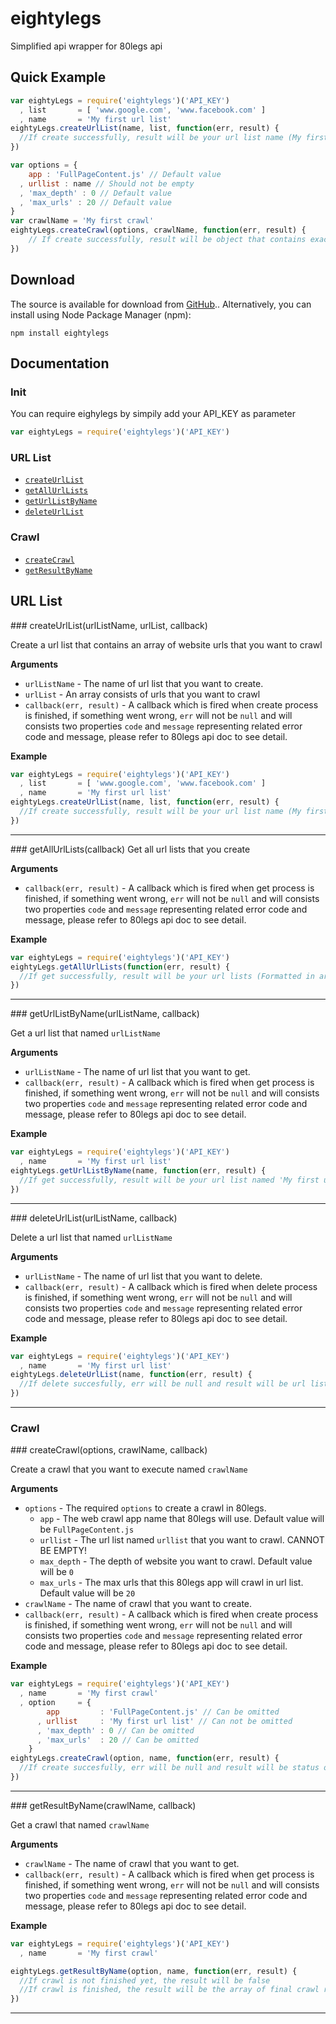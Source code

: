 eightylegs
==========

Simplified api wrapper for 80legs api

## Quick Example
```javascript
var eightyLegs = require('eightylegs')('API_KEY')
  , list       = [ 'www.google.com', 'www.facebook.com' ]
  , name       = 'My first url list'
eightyLegs.createUrlList(name, list, function(err, result) {
  //If create successfully, result will be your url list name (My first url list)
})

var options = {
    app : 'FullPageContent.js' // Default value
  , urllist : name // Should not be empty
  , 'max_depth' : 0 // Default value
  , 'max_urls' : 20 // Default value
}
var crawlName = 'My first crawl'
eightyLegs.createCrawl(options, crawlName, function(err, result) {
    // If create successfully, result will be object that contains exact same property with 80legs default return value.
})
```

## Download
The source is available for download from [GitHub](https://github.com/Healtho/eightylegs).. Alternatively, you can install using Node Package Manager (npm):
```shell
npm install eightylegs
```

## Documentation

### Init

You can require eighylegs by simpily add your API_KEY as parameter
```javascript
var eightyLegs = require('eightylegs')('API_KEY')
```

### URL List
* [`createUrlList`](#createUrlList)
* [`getAllUrlLists`](#getAllUrlLists)
* [`getUrlListByName`](#getUrlListByName)
* [`deleteUrlList`](#deleteUrlList)

### Crawl
* [`createCrawl`](#createCrawl)
* [`getResultByName`](#getResultByName)

## URL List
<a name='createUrlList' />
### createUrlList(urlListName, urlList, callback)

Create a url list that contains an array of website urls that you want to crawl

__Arguments__
* `urlListName` - The name of url list that you want to create.
* `urlList` - An array consists of urls that you want to crawl
* `callback(err, result)` - A callback which is fired when create process is finished, if something went wrong, `err` will not be `null` and will consists two properties `code` and `message` representing related error code and message, please refer to 80legs api doc to see detail.

__Example__

```javascript
var eightyLegs = require('eightylegs')('API_KEY')
  , list       = [ 'www.google.com', 'www.facebook.com' ]
  , name       = 'My first url list'
eightyLegs.createUrlList(name, list, function(err, result) {
  //If create successfully, result will be your url list name (My first url list)
})
```
---------------------------------------
<a name='getAllUrlLists' />
### getAllUrlLists(callback)
Get all url lists that you create

__Arguments__
* `callback(err, result)` - A callback which is fired when get process is finished, if something went wrong, `err` will not be `null` and will consists two properties `code` and `message` representing related error code and message, please refer to 80legs api doc to see detail.


__Example__

```javascript
var eightyLegs = require('eightylegs')('API_KEY')
eightyLegs.getAllUrlLists(function(err, result) {
  //If get successfully, result will be your url lists (Formatted in array)
})
```
---------------------------------------
<a name='getUrlListByName' />
### getUrlListByName(urlListName, callback)

Get a url list that named `urlListName`

__Arguments__
* `urlListName` - The name of url list that you want to get.
* `callback(err, result)` - A callback which is fired when get process is finished, if something went wrong, `err` will not be `null` and will consists two properties `code` and `message` representing related error code and message, please refer to 80legs api doc to see detail.

__Example__

```javascript
var eightyLegs = require('eightylegs')('API_KEY')
  , name       = 'My first url list'
eightyLegs.getUrlListByName(name, function(err, result) {
  //If get successfully, result will be your url list named 'My first url list'
})
```
---------------------------------------
<a name='deleteUrlList' />
### deleteUrlList(urlListName, callback)

Delete a url list that named `urlListName`

__Arguments__
* `urlListName` - The name of url list that you want to delete.
* `callback(err, result)` - A callback which is fired when delete process is finished, if something went wrong, `err` will not be `null` and will consists two properties `code` and `message` representing related error code and message, please refer to 80legs api doc to see detail.


__Example__

```javascript
var eightyLegs = require('eightylegs')('API_KEY')
  , name       = 'My first url list'
eightyLegs.deleteUrlList(name, function(err, result) {
  //If delete succesfully, err will be null and result will be url list name (My first url list)
})
```
---------------------------------------

### Crawl
<a name='createCrawl' />
### createCrawl(options, crawlName, callback)

Create a crawl that you want to execute named `crawlName`

__Arguments__
* `options` - The required `options` to create a crawl in 80legs.
    * `app` - The web crawl app name that 80legs will use. Default value will be `FullPageContent.js`
    * `urllist` - The url list named `urllist` that you want to crawl. CANNOT BE EMPTY!
    * `max_depth` - The depth of website you want to crawl. Default value will be `0`
    * `max_urls` - The max urls that this 80legs app will crawl in url list. Default value will be `20`
* `crawlName` - The name of crawl that you want to create.
* `callback(err, result)` - A callback which is fired when create process is finished, if something went wrong, `err` will not be `null` and will consists two properties `code` and `message` representing related error code and message, please refer to 80legs api doc to see detail.


__Example__

```javascript
var eightyLegs = require('eightylegs')('API_KEY')
  , name       = 'My first crawl'
  , option     = {
        app         : 'FullPageContent.js' // Can be omitted
      , urllist     : 'My first url list' // Can not be omitted
      , 'max_depth' : 0 // Can be omitted
      , 'max_urls'  : 20 // Can be omitted
    }
eightyLegs.createCrawl(option, name, function(err, result) {
  //If create succesfully, err will be null and result will be status of crawl you just created
})
```
---------------------------------------
<a name='getResultByName' />
### getResultByName(crawlName, callback)

Get a crawl that named `crawlName`

__Arguments__
* `crawlName` - The name of crawl that you want to get.
* `callback(err, result)` - A callback which is fired when get process is finished, if something went wrong, `err` will not be `null` and will consists two properties `code` and `message` representing related error code and message, please refer to 80legs api doc to see detail.


__Example__

```javascript
var eightyLegs = require('eightylegs')('API_KEY')
  , name       = 'My first crawl'

eightyLegs.getResultByName(option, name, function(err, result) {
  //If crawl is not finished yet, the result will be false
  //If crawl is finished, the result will be the array of final crawl results
})
```
---------------------------------------